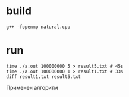 # build
```
g++ -fopenmp natural.cpp
```

# run
```
time ./a.out 100000000 5 > result5.txt # 45s
time ./a.out 100000000 1 > result1.txt # 33s
diff result1.txt result5.txt 
```

Применен алгоритм 